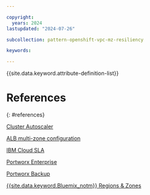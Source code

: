 ```yaml
---

copyright:
  years: 2024
lastupdated: "2024-07-26"

subcollection: pattern-openshift-vpc-mz-resiliency

keywords:

---
```


{{site.data.keyword.attribute-definition-list}}


# References
{: #references}

[Cluster Autoscaler](https://cloud.ibm.com/docs/openshift?topic=openshift-cluster-scaling-classic-vpc&interface=ui)

[ALB multi-zone configuration](https://cloud.ibm.com/docs/vpc?topic=vpc-load-balancers-about&interface=api#horizontal-scaling)

[IBM Cloud SLA](https://www.ibm.com/support/customer/csol/terms/?id=i126-9268&lc=en#detail-document)

[Portworx Enterprise](https://cloud.ibm.com/docs/openshift?topic=openshift-storage_portworx_plan)

[Portworx Backup](https://cloud.ibm.com/docs/openshift?topic=openshift-storage_portworx_backup\#px-backup-and-restore)

[{{site.data.keyword.Bluemix_notm}} Regions & Zones](https://www.ibm.com/docs/en/cloud-orchestrator/2.5.0.9?topic=security-regions-availability-zones-quota)
